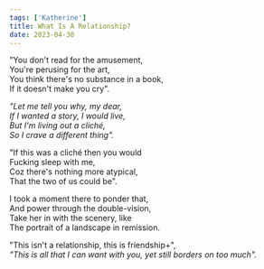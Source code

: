 ```yaml
---
tags: ['Katherine']
title: What Is A Relationship?
date: 2023-04-30
---
```


"You don't read for the amusement,  
You're perusing for the art,  
You think there's no substance in a book,  
If it doesn't make you cry".

*"Let me tell you why, my dear,*  
*If I wanted a story, I would live,*  
*But I'm living out a cliché,*  
*So I crave a different thing".*

"If this was a cliché then you would  
Fucking sleep with me,  
Coz there's nothing more atypical,  
That the two of us could be".

I took a moment there to ponder that,  
And power through the double-vision,  
Take her in with the scenery, like  
The portrait of a landscape in remission.

"This isn't a relationship, this is friendship+",  
*"This is all that I can want with you, yet still borders on too much".*
